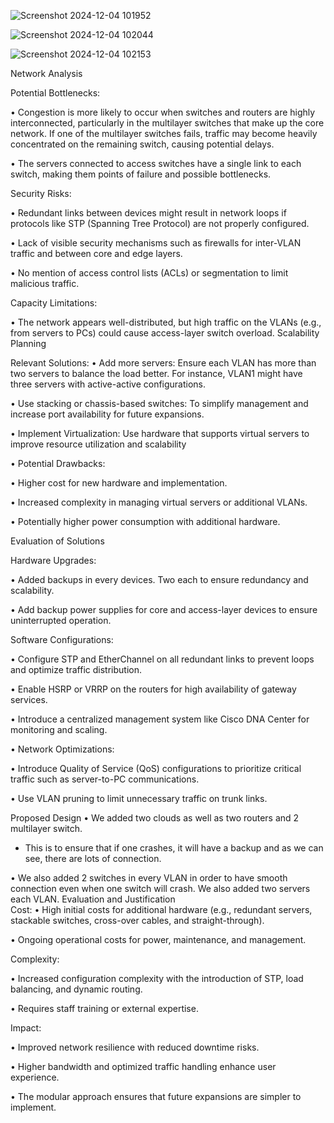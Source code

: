 
![Screenshot 2024-12-04 101952](https://github.com/user-attachments/assets/69336825-d404-4201-a507-cf0881414b11)


![Screenshot 2024-12-04 102044](https://github.com/user-attachments/assets/0aab9feb-b61b-4b18-a2e9-abb6e6b00f86)



![Screenshot 2024-12-04 102153](https://github.com/user-attachments/assets/ae857251-c2ba-4c83-bac7-de6fe22a1ab0)



Network Analysis	

  Potential Bottlenecks:
  
•	Congestion is more likely to occur when switches and routers are highly interconnected, particularly in the multilayer switches that make up the core network. If one of the multilayer switches fails, traffic may become heavily concentrated on the remaining switch, causing potential delays.

•	The servers connected to access switches have a single link to each switch, making them points of failure and possible bottlenecks.

Security Risks:

•	Redundant links between devices might result in network loops if protocols like STP (Spanning Tree Protocol) are not properly configured.

•	Lack of visible security mechanisms such as firewalls for inter-VLAN traffic and between core and edge layers.

•	No mention of access control lists (ACLs) or segmentation to limit malicious traffic.

Capacity Limitations:

•	The network appears well-distributed, but high traffic on the VLANs (e.g., from servers to PCs) could cause access-layer switch overload. 
Scalability Planning	

Relevant Solutions:
•	Add more servers: Ensure each VLAN has more than two servers to balance the load better. For instance, VLAN1 might have three servers with active-active configurations.

•	Use stacking or chassis-based switches: To simplify management and increase port availability for future expansions.

•	Implement Virtualization: Use hardware that supports virtual servers to improve resource utilization and scalability


•  Potential Drawbacks:

•	Higher cost for new hardware and implementation.

•	Increased complexity in managing virtual servers or additional VLANs.

•	Potentially higher power consumption with additional hardware.

Evaluation of Solutions

Hardware Upgrades:

•	Added backups in every devices. Two each to ensure redundancy and scalability.

•	Add backup power supplies for core and access-layer devices to ensure uninterrupted operation.

Software Configurations:

•	Configure STP and EtherChannel on all redundant links to prevent loops and optimize traffic distribution.

•	Enable HSRP or VRRP on the routers for high availability of gateway services.

•	Introduce a centralized management system like Cisco DNA Center for monitoring and scaling.

•  Network Optimizations:

•	Introduce Quality of Service (QoS) configurations to prioritize critical traffic such as server-to-PC communications.

•	Use VLAN pruning to limit unnecessary traffic on trunk links.

Proposed Design
•	We added two clouds as well as two routers and 2 multilayer switch. 

-	This is to ensure that if one crashes, it will have a backup and as we can see, there are lots of connection.

•	We also added 2 switches in every VLAN in order to have smooth connection even when one switch will crash. We also added two servers each VLAN.
Evaluation and Justification	
Cost:
•	High initial costs for additional hardware (e.g., redundant servers, stackable switches, cross-over cables, and straight-through).

•	Ongoing operational costs for power, maintenance, and management.

Complexity:

•	Increased configuration complexity with the introduction of STP, load balancing, and dynamic routing.

•	Requires staff training or external expertise.

 Impact:
 
•	Improved network resilience with reduced downtime risks.

•	Higher bandwidth and optimized traffic handling enhance user experience.

•	The modular approach ensures that future expansions are simpler to implement.


